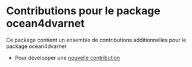 # Contributions pour le package ocean4dvarnet

Ce package contient un ensemble de contributions additionnelles pour le package ocean4dvarnet


- Pour développer une [nouvelle contribution](./init-new-contrib.md)